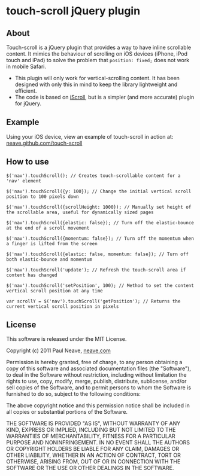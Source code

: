 # touch-scroll jQuery plugin

## About

Touch-scroll is a jQuery plugin that provides a way to have inline scrollable content. It mimics the behaviour of scrolling on iOS devices (iPhone, iPod touch and iPad) to solve the problem that `position: fixed;` does not work in mobile Safari.

- This plugin will only work for vertical-scrolling content. It has been designed with only this in mind to keep the library lightweight and efficient.
- The code is based on [iScroll](https://github.com/cubiq/iscroll), but is a simpler (and more accurate) plugin for jQuery.

## Example

Using your iOS device, view an example of touch-scroll in action at: [neave.github.com/touch-scroll](http://neave.github.com/touch-scroll/)


## How to use

`$('nav').touchScroll(); // Creates touch-scrollable content for a 'nav' element`

`$('nav').touchScroll({y: 100}); // Change the initial vertical scroll position to 100 pixels down`

`$('nav').touchScroll({scrollHeight: 1000}); // Manually set height of the scrollable area, useful for dynamically sized pages`

`$('nav').touchScroll({elastic: false}); // Turn off the elastic-bounce at the end of a scroll movement`

`$('nav').touchScroll({momentum: false}); // Turn off the momentum when a finger is lifted from the screen`

`$('nav').touchScroll({elastic: false, momentum: false}); // Turn off both elastic-bounce and momentum`

`$('nav').touchScroll('update'); // Refresh the touch-scroll area if content has changed`

`$('nav').touchScroll('setPosition', 100); // Method to set the content vertical scroll position at any time`

`var scrollY = $('nav').touchScroll('getPosition'); // Returns the current vertical scroll position in pixels`


## License

This software is released under the MIT License.

Copyright (c) 2011 Paul Neave, [neave.com](http://neave.com/)

Permission is hereby granted, free of charge, to any person obtaining
a copy of this software and associated documentation files (the
"Software"), to deal in the Software without restriction, including
without limitation the rights to use, copy, modify, merge, publish,
distribute, sublicense, and/or sell copies of the Software, and to
permit persons to whom the Software is furnished to do so, subject to
the following conditions:

The above copyright notice and this permission notice shall be
included in all copies or substantial portions of the Software.

THE SOFTWARE IS PROVIDED "AS IS", WITHOUT WARRANTY OF ANY KIND,
EXPRESS OR IMPLIED, INCLUDING BUT NOT LIMITED TO THE WARRANTIES OF
MERCHANTABILITY, FITNESS FOR A PARTICULAR PURPOSE AND
NONINFRINGEMENT. IN NO EVENT SHALL THE AUTHORS OR COPYRIGHT HOLDERS BE
LIABLE FOR ANY CLAIM, DAMAGES OR OTHER LIABILITY, WHETHER IN AN ACTION
OF CONTRACT, TORT OR OTHERWISE, ARISING FROM, OUT OF OR IN CONNECTION
WITH THE SOFTWARE OR THE USE OR OTHER DEALINGS IN THE SOFTWARE.
